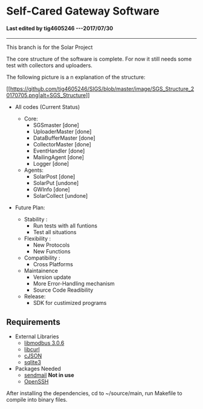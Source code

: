 # Self-Cared Gateway Software

#### Last edited by tig4605246 ---2017/07/30
---------------------------------------


This branch is for the Solar Project

The core structure of the software is complete. For now it still needs some test with collectors and uploaders. 

The following picture is a n explanation of the structure:

[[https://github.com/tig4605246/SIGS/blob/master/image/SGS_Structure_20170705.png|alt=SGS_Structure]]



* All codes (Current Status)
  * Core:
    * SGSmaster         [done]
    * UploaderMaster    [done]
    * DataBufferMaster  [done]
    * CollectorMaster   [done]
    * EventHandler      [done]
    * MailingAgent      [done]
    * Logger            [done]
  * Agents:
    * SolarPost         [done]
    * SolarPut          [undone]
    * GWInfo            [done]
    * SolarCollect      [undone]

* Future Plan:
  * Stability :
    * Run tests with all funtions
    * Test all situations
  * Flexibility :
    * New Protocols
    * New Functions
  * Compatibility :
    * Cross Platforms
  * Maintainence
    * Version update
    * More Error-Handling mechanism
    * Source Code Readibility
  * Release:
    * SDK for custimized programs


## Requirements 

* External Libraries
  * [libmodbus 3.0.6](https://github.com/stephane/libmodbus)
  * [libcurl](https://curl.haxx.se/)
  * [cJSON](https://github.com/DaveGamble/cJSON)
  * [sqlite3](https://www.sqlite.org/download.html)
* Packages Needed
  * [sendmail](https://www.proofpoint.com/us/products/sendmail-sentrion) __Not in use__
  * [OpenSSH](https://www.openssh.com/)

After installing the dependencies, cd to ~/source/main, run Makefile to compile into binary files.




